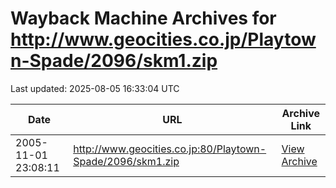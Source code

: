 # Wayback Machine Archives for http://www.geocities.co.jp/Playtown-Spade/2096/skm1.zip

Last updated: 2025-08-05 16:33:04 UTC

| Date | URL | Archive Link |
|------|-----|---------------|
| 2005-11-01 23:08:11 | http://www.geocities.co.jp:80/Playtown-Spade/2096/skm1.zip | [View Archive](https://web.archive.org/web/20051101230811/http://www.geocities.co.jp:80/Playtown-Spade/2096/skm1.zip) |
